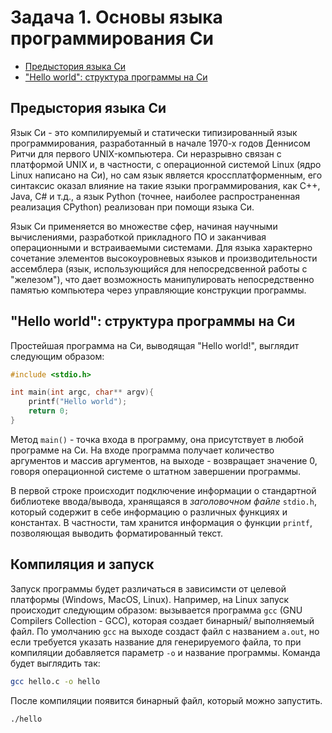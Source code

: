 # Задача 1. Основы языка программирования Си

+ [Предыстория языка Си](1st-task.md#Предыстория-языка-Си)
+ ["Hello world": структура программы на Си](1st-task.md#Hello-world-структура-программы-на-Си)

## Предыстория языка Си

Язык Си - это компилируемый и статически типизированный язык программирования, разработанный в начале 1970-х годов Деннисом Ритчи для первого UNIX-компьютера. Си неразрывно связан с платформой UNIX и, в частности, с операционной системой Linux (ядро Linux написано на Си), но сам язык является кроссплатформенным, его синтаксис оказал влияние на такие языки программирования, как C++, Java, C# и т.д., а язык Python (точнее, наиболее распространенная реализация CPython) реализован при помощи языка Си.

Язык Си применяется во множестве сфер, начиная научными вычислениями, разработкой прикладного ПО и заканчивая операционными и встраиваемыми системами. Для языка характерно сочетание элементов высокоуровневых языков и производительности ассемблера (язык, использующийся для непосредсвенной работы с "железом"), что дает возможность манипулировать непосредственно памятью компьютера через управляющие конструкции программы.

## "Hello world": структура программы на Си

Простейшая программа на Си, выводящая "Hello world!", выглядит следующим образом:

```c
#include <stdio.h>

int main(int argc, char** argv){
    printf("Hello world");
    return 0;
}
```

Метод ```main()``` - точка входа в программу, она присутствует в любой программе на Си. На входе программа получает количество аргументов и массив аргументов, на выходе - возвращает значение 0, говоря операционной системе о штатном завершении программы.

В первой строке происходит подключение информации о стандартной библиотеке ввода/вывода, хранящаяся в _заголовочном файле_ ```stdio.h```, который содержит в себе информацию о различных функциях и константах. В частности, там хранится информация о функции ```printf```, позволяющая выводить форматированный текст.

## Компиляция и запуск

Запуск программы будет различаться в зависимсти от целевой платформы (Windows, MacOS, Linux). Например, на Linux запуск происходит следующим образом: вызывается программа ```gcc``` (GNU Compilers Collection - GCC), которая создает бинарный/ выполняемый файл. По умолчанию ```gcc``` на выходе создаст файл с названием ```a.out```, но если требуется указать название для генерируемого файла, то при компиляции добавляется параметр ```-o``` и название программы. Команда будет выглядить так:

```bash
gcc hello.c -o hello
```

После компиляции появится бинарный файл, который можно запустить.

```bash
./hello
```
